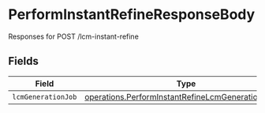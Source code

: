 # PerformInstantRefineResponseBody

Responses for POST /lcm-instant-refine


## Fields

| Field                                                                                                                           | Type                                                                                                                            | Required                                                                                                                        | Description                                                                                                                     |
| ------------------------------------------------------------------------------------------------------------------------------- | ------------------------------------------------------------------------------------------------------------------------------- | ------------------------------------------------------------------------------------------------------------------------------- | ------------------------------------------------------------------------------------------------------------------------------- |
| `lcmGenerationJob`                                                                                                              | [operations.PerformInstantRefineLcmGenerationOutput](../../../sdk/models/operations/performinstantrefinelcmgenerationoutput.md) | :heavy_minus_sign:                                                                                                              | N/A                                                                                                                             |